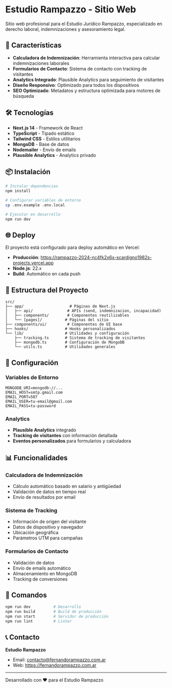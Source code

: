 # Estudio Rampazzo - Sitio Web

Sitio web profesional para el Estudio Jurídico Rampazzo, especializado en derecho laboral, indemnizaciones y asesoramiento legal.

## 🚀 Características

- **Calculadora de Indemnización**: Herramienta interactiva para calcular indemnizaciones laborales
- **Formularios de Contacto**: Sistema de contacto con tracking de visitantes
- **Analytics Integrado**: Plausible Analytics para seguimiento de visitantes
- **Diseño Responsivo**: Optimizado para todos los dispositivos
- **SEO Optimizado**: Metadatos y estructura optimizada para motores de búsqueda

## 🛠️ Tecnologías

- **Next.js 14** - Framework de React
- **TypeScript** - Tipado estático
- **Tailwind CSS** - Estilos utilitarios
- **MongoDB** - Base de datos
- **Nodemailer** - Envío de emails
- **Plausible Analytics** - Analytics privado

## 📦 Instalación

```bash
# Instalar dependencias
npm install

# Configurar variables de entorno
cp .env.example .env.local

# Ejecutar en desarrollo
npm run dev
```

## 🌐 Deploy

El proyecto está configurado para deploy automático en Vercel:

- **Producción**: https://rampazzo-2024-nc4fk2x6x-scardigno1982s-projects.vercel.app
- **Node.js**: 22.x
- **Build**: Automático en cada push

## 📁 Estructura del Proyecto

```
src/
├── app/                    # Páginas de Next.js
│   ├── api/               # APIs (send, indemnizacion, incapacidad)
│   ├── components/        # Componentes reutilizables
│   └── [pages]/          # Páginas del sitio
├── components/ui/         # Componentes de UI base
├── hooks/                # Hooks personalizados
└── lib/                  # Utilidades y configuración
    ├── tracking.ts       # Sistema de tracking de visitantes
    ├── mongodb.ts        # Configuración de MongoDB
    └── utils.ts          # Utilidades generales
```

## 🔧 Configuración

### Variables de Entorno

```env
MONGODB_URI=mongodb://...
EMAIL_HOST=smtp.gmail.com
EMAIL_PORT=587
EMAIL_USER=tu-email@gmail.com
EMAIL_PASS=tu-password
```

### Analytics

- **Plausible Analytics** integrado
- **Tracking de visitantes** con información detallada
- **Eventos personalizados** para formularios y calculadora

## 📊 Funcionalidades

### Calculadora de Indemnización
- Cálculo automático basado en salario y antigüedad
- Validación de datos en tiempo real
- Envío de resultados por email

### Sistema de Tracking
- Información de origen del visitante
- Datos de dispositivo y navegador
- Ubicación geográfica
- Parámetros UTM para campañas

### Formularios de Contacto
- Validación de datos
- Envío de emails automático
- Almacenamiento en MongoDB
- Tracking de conversiones

## 🚀 Comandos

```bash
npm run dev          # Desarrollo
npm run build        # Build de producción
npm run start        # Servidor de producción
npm run lint         # Linter
```

## 📞 Contacto

**Estudio Rampazzo**
- Email: contacto@fernandorampazzo.com.ar
- Web: https://fernandorampazzo.com.ar

---

Desarrollado con ❤️ para el Estudio Rampazzo